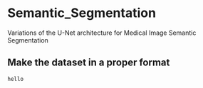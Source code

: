 # Semantic_Segmentation
Variations of the U-Net architecture for Medical Image Semantic Segmentation 
## Make the dataset in a proper format
`hello`
